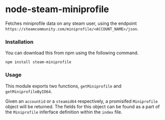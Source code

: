 # node-steam-miniprofile

Fetches miniprofile data on any steam user, using the endpoint `https://steamcommunity.com/miniprofile/<ACCOUNT_NAME>/json`.

### Installation
You can download this from npm using the following command.

    npm install steam-miniprofile

### Usage

This module exports two functions, `getMiniprofile` and `getMiniprofileByID64`. 

Given an `accountid` or a `steamid64` respectively, a promisifed `Miniprofile` object will be returned. The fields for this object can be found as a part of the `Miniprofile` inferface definition within the `index` file.
